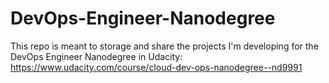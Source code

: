 # DevOps-Engineer-Nanodegree
This repo is meant to storage and share the projects I'm developing for the DevOps Engineer Nanodegree in Udacity:
https://www.udacity.com/course/cloud-dev-ops-nanodegree--nd9991
